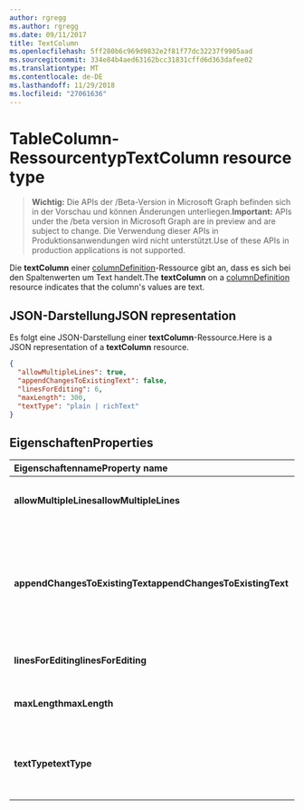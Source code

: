 ```yaml
---
author: rgregg
ms.author: rgregg
ms.date: 09/11/2017
title: TextColumn
ms.openlocfilehash: 5ff280b6c969d9832e2f81f77dc32237f9905aad
ms.sourcegitcommit: 334e84b4aed63162bcc31831cffd6d363dafee02
ms.translationtype: MT
ms.contentlocale: de-DE
ms.lasthandoff: 11/29/2018
ms.locfileid: "27061636"
---
```

# <a name="textcolumn-resource-type"></a><span data-ttu-id="16729-102">TableColumn-Ressourcentyp</span><span class="sxs-lookup"><span data-stu-id="16729-102">TextColumn resource type</span></span>

> <span data-ttu-id="16729-103">**Wichtig:** Die APIs der /Beta-Version in Microsoft Graph befinden sich in der Vorschau und können Änderungen unterliegen.</span><span class="sxs-lookup"><span data-stu-id="16729-103">**Important:** APIs under the /beta version in Microsoft Graph are in preview and are subject to change.</span></span> <span data-ttu-id="16729-104">Die Verwendung dieser APIs in Produktionsanwendungen wird nicht unterstützt.</span><span class="sxs-lookup"><span data-stu-id="16729-104">Use of these APIs in production applications is not supported.</span></span>

<span data-ttu-id="16729-105">Die **textColumn** einer [columnDefinition](columndefinition.md)-Ressource gibt an, dass es sich bei den Spaltenwerten um Text handelt.</span><span class="sxs-lookup"><span data-stu-id="16729-105">The **textColumn** on a [columnDefinition](columndefinition.md) resource indicates that the column's values are text.</span></span>

## <a name="json-representation"></a><span data-ttu-id="16729-106">JSON-Darstellung</span><span class="sxs-lookup"><span data-stu-id="16729-106">JSON representation</span></span>

<span data-ttu-id="16729-107">Es folgt eine JSON-Darstellung einer **textColumn**-Ressource.</span><span class="sxs-lookup"><span data-stu-id="16729-107">Here is a JSON representation of a **textColumn** resource.</span></span>
<!-- { "blockType": "resource", "@odata.type": "microsoft.graph.textColumn" } -->

```json
{
  "allowMultipleLines": true,
  "appendChangesToExistingText": false,
  "linesForEditing": 6,
  "maxLength": 300,
  "textType": "plain | richText"
}
```

## <a name="properties"></a><span data-ttu-id="16729-108">Eigenschaften</span><span class="sxs-lookup"><span data-stu-id="16729-108">Properties</span></span>

| <span data-ttu-id="16729-109">Eigenschaftenname</span><span class="sxs-lookup"><span data-stu-id="16729-109">Property name</span></span>                   | <span data-ttu-id="16729-110">Typ</span><span class="sxs-lookup"><span data-stu-id="16729-110">Type</span></span>   | <span data-ttu-id="16729-111">Beschreibung</span><span class="sxs-lookup"><span data-stu-id="16729-111">Description</span></span>
|:--------------------------------|:-------|:-----------------------------------------------
| <span data-ttu-id="16729-112">**allowMultipleLines**</span><span class="sxs-lookup"><span data-stu-id="16729-112">**allowMultipleLines**</span></span>          | <span data-ttu-id="16729-113">string</span><span class="sxs-lookup"><span data-stu-id="16729-113">string</span></span> | <span data-ttu-id="16729-114">Gibt an, ob mehrere Textzeilen zugelassen sind.</span><span class="sxs-lookup"><span data-stu-id="16729-114">Whether to allow multiple lines of text.</span></span>
| <span data-ttu-id="16729-115">**appendChangesToExistingText**</span><span class="sxs-lookup"><span data-stu-id="16729-115">**appendChangesToExistingText**</span></span> | <span data-ttu-id="16729-116">string</span><span class="sxs-lookup"><span data-stu-id="16729-116">string</span></span> | <span data-ttu-id="16729-117">Gibt an, ob Updates für diese Spalte den vorhandenen Text ersetzen oder an den vorhandenen Text angefügt werden sollen.</span><span class="sxs-lookup"><span data-stu-id="16729-117">Whether updates to this column should replace existing text, or append to it.</span></span>
| <span data-ttu-id="16729-118">**linesForEditing**</span><span class="sxs-lookup"><span data-stu-id="16729-118">**linesForEditing**</span></span>             | <span data-ttu-id="16729-119">int</span><span class="sxs-lookup"><span data-stu-id="16729-119">int</span></span>    | <span data-ttu-id="16729-120">Die Größe des Textfeldes.</span><span class="sxs-lookup"><span data-stu-id="16729-120">The size of the text box.</span></span>
| <span data-ttu-id="16729-121">**maxLength**</span><span class="sxs-lookup"><span data-stu-id="16729-121">**maxLength**</span></span>                   | <span data-ttu-id="16729-122">int</span><span class="sxs-lookup"><span data-stu-id="16729-122">int</span></span>    | <span data-ttu-id="16729-123">Die maximal Anzahl Zeichen für den Wert.</span><span class="sxs-lookup"><span data-stu-id="16729-123">The maximum number of characters for the value.</span></span>
| <span data-ttu-id="16729-124">**textType**</span><span class="sxs-lookup"><span data-stu-id="16729-124">**textType**</span></span>                    | <span data-ttu-id="16729-125">string</span><span class="sxs-lookup"><span data-stu-id="16729-125">string</span></span> | <span data-ttu-id="16729-126">Der Texttyp des gespeicherten Textes.</span><span class="sxs-lookup"><span data-stu-id="16729-126">The type of text being stored.</span></span> <span data-ttu-id="16729-127">Muss `plain` oder `richText` sein.</span><span class="sxs-lookup"><span data-stu-id="16729-127">Must be one of `plain` or `richText`</span></span>

<!-- {
  "type": "#page.annotation",
  "description": "",
  "keywords": "",
  "section": "documentation",
  "tocPath": "Resources/TextColumn"
} -->
